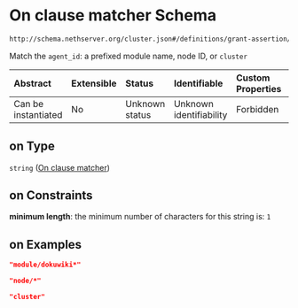 # On clause matcher Schema

```txt
http://schema.nethserver.org/cluster.json#/definitions/grant-assertion/properties/on
```

Match the `agent_id`: a prefixed module name, node ID, or `cluster`

| Abstract            | Extensible | Status         | Identifiable            | Custom Properties | Additional Properties | Access Restrictions | Defined In                                            |
| :------------------ | :--------- | :------------- | :---------------------- | :---------------- | :-------------------- | :------------------ | :---------------------------------------------------- |
| Can be instantiated | No         | Unknown status | Unknown identifiability | Forbidden         | Allowed               | none                | [cluster.json\*](cluster.json "open original schema") |

## on Type

`string` ([On clause matcher](cluster-definitions-grant-assertion-properties-on-clause-matcher.md))

## on Constraints

**minimum length**: the minimum number of characters for this string is: `1`

## on Examples

```json
"module/dokuwiki*"
```

```json
"node/*"
```

```json
"cluster"
```
